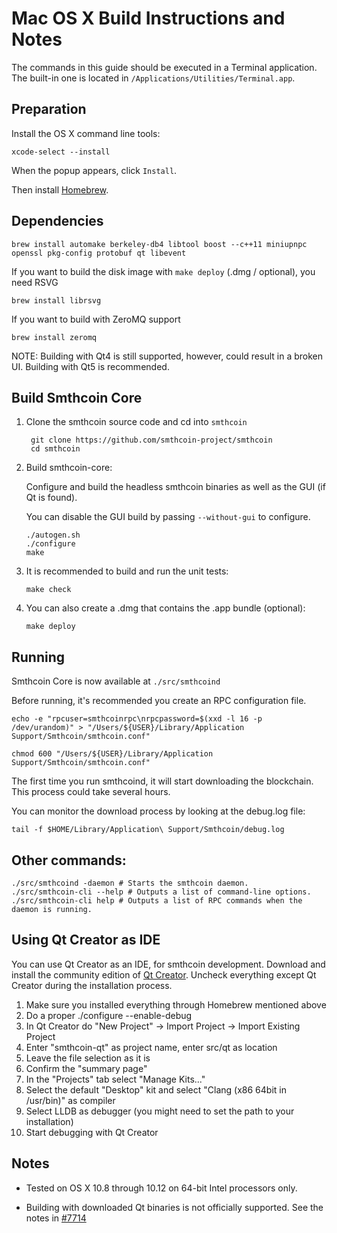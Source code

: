 Mac OS X Build Instructions and Notes
====================================
The commands in this guide should be executed in a Terminal application.
The built-in one is located in `/Applications/Utilities/Terminal.app`.

Preparation
-----------
Install the OS X command line tools:

`xcode-select --install`

When the popup appears, click `Install`.

Then install [Homebrew](https://brew.sh).

Dependencies
----------------------

    brew install automake berkeley-db4 libtool boost --c++11 miniupnpc openssl pkg-config protobuf qt libevent

If you want to build the disk image with `make deploy` (.dmg / optional), you need RSVG

    brew install librsvg

If you want to build with ZeroMQ support
    
    brew install zeromq

NOTE: Building with Qt4 is still supported, however, could result in a broken UI. Building with Qt5 is recommended.

Build Smthcoin Core
------------------------

1. Clone the smthcoin source code and cd into `smthcoin`

        git clone https://github.com/smthcoin-project/smthcoin
        cd smthcoin

2.  Build smthcoin-core:

    Configure and build the headless smthcoin binaries as well as the GUI (if Qt is found).

    You can disable the GUI build by passing `--without-gui` to configure.

        ./autogen.sh
        ./configure
        make

3.  It is recommended to build and run the unit tests:

        make check

4.  You can also create a .dmg that contains the .app bundle (optional):

        make deploy

Running
-------

Smthcoin Core is now available at `./src/smthcoind`

Before running, it's recommended you create an RPC configuration file.

    echo -e "rpcuser=smthcoinrpc\nrpcpassword=$(xxd -l 16 -p /dev/urandom)" > "/Users/${USER}/Library/Application Support/Smthcoin/smthcoin.conf"

    chmod 600 "/Users/${USER}/Library/Application Support/Smthcoin/smthcoin.conf"

The first time you run smthcoind, it will start downloading the blockchain. This process could take several hours.

You can monitor the download process by looking at the debug.log file:

    tail -f $HOME/Library/Application\ Support/Smthcoin/debug.log

Other commands:
-------

    ./src/smthcoind -daemon # Starts the smthcoin daemon.
    ./src/smthcoin-cli --help # Outputs a list of command-line options.
    ./src/smthcoin-cli help # Outputs a list of RPC commands when the daemon is running.

Using Qt Creator as IDE
------------------------
You can use Qt Creator as an IDE, for smthcoin development.
Download and install the community edition of [Qt Creator](https://www.qt.io/download/).
Uncheck everything except Qt Creator during the installation process.

1. Make sure you installed everything through Homebrew mentioned above
2. Do a proper ./configure --enable-debug
3. In Qt Creator do "New Project" -> Import Project -> Import Existing Project
4. Enter "smthcoin-qt" as project name, enter src/qt as location
5. Leave the file selection as it is
6. Confirm the "summary page"
7. In the "Projects" tab select "Manage Kits..."
8. Select the default "Desktop" kit and select "Clang (x86 64bit in /usr/bin)" as compiler
9. Select LLDB as debugger (you might need to set the path to your installation)
10. Start debugging with Qt Creator

Notes
-----

* Tested on OS X 10.8 through 10.12 on 64-bit Intel processors only.

* Building with downloaded Qt binaries is not officially supported. See the notes in [#7714](https://github.com/bitcoin/bitcoin/issues/7714)
